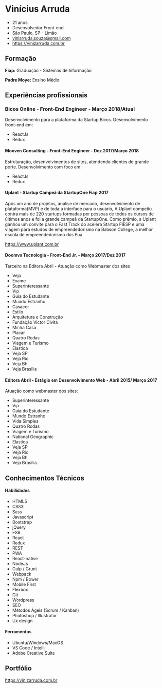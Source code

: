 # Vinícius Arruda
- 21 anos
- Desenvolvedor Front-end
- São Paulo, SP - Limão
- viniarruda.souza@gmail.com
- https://vinizarruda.com.br

## Formação
**Fiap:** Graduação - Sistemas de Informação

**Padre Moye:** Ensino Médio

## Experiências profissionais
### Bicos Online - Front-End Engineer - Março 2018/Atual
Desenvolvimento para a plataforma da Startup Bicos. Desenvolvimento front-end em:
- ReactJs
- Redux


#### Mooven Consulting - Front-End Engineer - Dez 2017/Março 2018
Estruturação, desenvolvimentos de sites, atendendo clientes de grande porte. Desenvolvimento com foco em:
- ReactJs
- Redux                                                                                                                                                                                                                                                                                                                                                                                                                                                                                                                                                                                                                                                                                                                                                                                                                                                                                                                                                                                                                                                                                                                                                                                                                                                                                                                                                                                                                                                                                                                                                                                                                                                                                                                                                                                                                                                                                                                                                                                                                                                                                                                                                                                                                                                                                                                                                                                                                                                                                                                                                                                                                                                                                                                                                                                                                                                                                                                                                                                                                                                                                                                                                                                                                                                                                                                                                                                                                                                                                                                                                                                                                                                                                                                                                                                                                                 

#### Uplant - Startup Campeã da StartupOne Fiap 2017
Após um ano de projetos, análise de mercado, desenvolvimento de plataforma(MVP) e de toda a interface para o usuário, A Uplant competiu contra mais de 220 startups formadas por pessoas de todos os cursos de últimos anos e foi a grande campeã da StartupOne. Como prêmio, a Uplant ganhou um convite para o Fast Track do acelera Startup FIESP e uma viagem para estudos de empreendedorismo na Babson College, a melhor escola de empreendedorismo dos Eua. 

https://www.uplant.com.br

#### Doomvs Tecnologia - Front-End Jr. - Março 2017/Dez 2017
Terceiro na Editora Abril - Atuação como Webmaster dos sites
- Veja
- Exame
- Superinteressante 
- Vip
- Guia do Estudante 
- Mundo Estranho
- Casacor
- Estilo
- Arquitetura e Construção
- Fundação Victor Civita
- Minha Casa
- Placar
- Quatro Rodas
- Viagem e Turismo
- Elastica
- Veja SP
- Veja Rio
- Veja Bh 
- Veja Brasilia

#### Editora Abril - Estágio em Desenvolvimento Web - Abril 2015/ Março 2017
Atuação como webmaster dos sites:
- Superinteressante 
- Vip
- Guia do Estudante 
- Mundo Estranho 
- Vida Simples
- Quatro Rodas
- Viagem e Turismo
- National Geographic
- Elastica
- Veja SP
- Veja Rio
- Veja Bh 
- Veja Brasilia.

## Conhecimentos Técnicos

#### Habilidades
- HTML5
- CSS3
- Sass
- Javascript
- Bootstrap
- jQuery
- ES6
- React
- Redux
- REST
- PWA
- React-native
- NodeJs
- Gulp / Grunt
- Webpack
- Npm / Bower
- Mobile First
- Flexbox
- Git
- Wordpress
- SEO
- Métodos Ágeis (Scrum / Kanban)
- Photoshop / Illustrator
- Ux design

#### Ferramentas
- Ubuntu/Windows/MacOS
- VS Code / Intellij
- Adobe Creative Suite

## Portfólio 
https://vinizarruda.com.br

